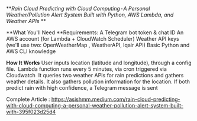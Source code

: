 
***Rain Cloud Predicting with Cloud Computing - A Personal Weather/Pollution Alert System Built with Python, AWS Lambda, and Weather APIs*
**

**What You'll Need
**Requirements:
A Telegram bot token & chat ID
An AWS account (for Lambda + CloudWatch Scheduler)
Weather API keys (we'll use two: OpenWeatherMap , WeatherAPI, Iqair API)
Basic Python and AWS CLI knowledge

**How It Works**
User inputs location (latitude and longitude), through a config file. 
Lambda function runs every 5 minutes, via cron triggered via Cloudwatch 
It queries two weather APIs for rain predictions and gathers weather details. It also gathers pollution information for the location.
If both predict rain with high confidence, a Telegram message is sent


Complete Article : 
https://asishmm.medium.com/rain-cloud-predicting-with-cloud-computing-a-personal-weather-pollution-alert-system-built-with-395f023d25d4

